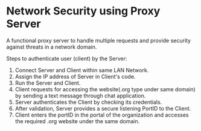# Network Security using Proxy Server
A functional proxy server to handle multiple requests and provide security against threats in a network domain.

Steps to authenticate user (client) by the Server:

1. Connect Server and Client within same LAN Network.
2. Assign the IP address of Server in Client's code.
3. Run the Server and Client.
4. Client requests for accessing the website(.org type under same domain) by sending a text message through chat application.
5. Server authenticates the Client by checking its credentials.
6. After validation, Server provides a secure listening PortID to the Client.
7. Client enters the portID in the portal of the organization and accesses the required .org website under the same domain.
